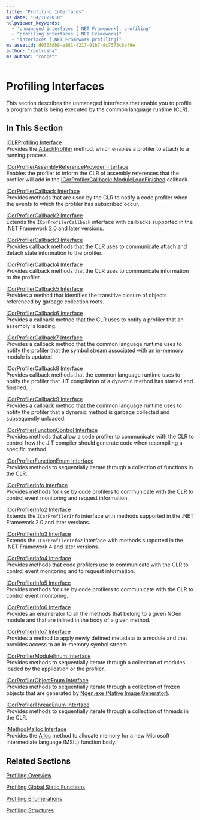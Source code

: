 ```yaml
---
title: "Profiling Interfaces"
ms.date: "04/10/2018"
helpviewer_keywords: 
  - "unmanaged interfaces [.NET Framework], profiling"
  - "profiling interfaces [.NET Framework]"
  - "interfaces [.NET Framework profiling]"
ms.assetid: d9303db8-e881-4217-91b7-8c7573c8ef9e
author: "rpetrusha"
ms.author: "ronpet"
---
```

# Profiling Interfaces
This section describes the unmanaged interfaces that enable you to profile a program that is being executed by the common language runtime (CLR).  
  
## In This Section  
 [ICLRProfiling Interface](../../../../docs/framework/unmanaged-api/profiling/iclrprofiling-interface.md)  
 Provides the [AttachProfiler](../../../../docs/framework/unmanaged-api/profiling/iclrprofiling-attachprofiler-method.md) method, which enables a profiler to attach to a running process.  
  
 [ICorProfilerAssemblyReferenceProvider Interface](../../../../docs/framework/unmanaged-api/profiling/icorprofilerassemblyreferenceprovider-interface.md)  
 Enables the profiler to inform the CLR of assembly references that the profiler will add in the [ICorProfilerCallback::ModuleLoadFinished](../../../../docs/framework/unmanaged-api/profiling/icorprofilercallback-moduleloadfinished-method.md) callback.  
  
 [ICorProfilerCallback Interface](../../../../docs/framework/unmanaged-api/profiling/icorprofilercallback-interface.md)  
 Provides methods that are used by the CLR to notify a code profiler when the events to which the profiler has subscribed occur.  
  
 [ICorProfilerCallback2 Interface](../../../../docs/framework/unmanaged-api/profiling/icorprofilercallback2-interface.md)  
 Extends the `ICorProfilerCallback` interface with callbacks supported in the .NET Framework 2.0 and later versions.  
  
 [ICorProfilerCallback3 Interface](../../../../docs/framework/unmanaged-api/profiling/icorprofilercallback3-interface.md)  
 Provides callback methods that the CLR uses to communicate attach and detach state information to the profiler.  
  
 [ICorProfilerCallback4 Interface](../../../../docs/framework/unmanaged-api/profiling/icorprofilercallback4-interface.md)  
 Provides callback methods that the CLR uses to communicate information to the profiler.  
  
 [ICorProfilerCallback5 Interface](../../../../docs/framework/unmanaged-api/profiling/icorprofilercallback5-interface.md)  
 Provides a method that identifies the transitive closure of objects referenced by garbage collection roots.  
  
 [ICorProfilerCallback6 Interface](../../../../docs/framework/unmanaged-api/profiling/icorprofilercallback6-interface.md)  
 Provides a callback method that the CLR uses to notify a profiler that an assembly is loading.  
  
 [ICorProfilerCallback7 Interface](../../../../docs/framework/unmanaged-api/profiling/icorprofilercallback7-interface.md)  
 Provides a callback method that the common language runtime uses to notify the profiler that the symbol stream associated with an in-memory module is updated.  

[ICorProfilerCallback8 Interface](../../../../docs/framework/unmanaged-api/profiling/icorprofilercallback8-interface.md)  
Provides callback methods that the common language runtime uses to notify the profiler that JIT compilation of a dynamic method has started and finished.

[ICorProfilerCallback9 Interface](../../../../docs/framework/unmanaged-api/profiling/icorprofilercallback9-interface.md)  
Provides a callback method that the common language runtime uses to notify the profiler that a dynamic method is garbage collected and subsequently unloaded.

 [ICorProfilerFunctionControl Interface](../../../../docs/framework/unmanaged-api/profiling/icorprofilerfunctioncontrol-interface.md)  
 Provides methods that allow a code profiler to communicate with the CLR to control how the JIT compiler should generate code when recompiling a specific method.  
  
 [ICorProfilerFunctionEnum Interface](../../../../docs/framework/unmanaged-api/profiling/icorprofilerfunctionenum-interface.md)  
 Provides methods to sequentially iterate through a collection of functions in the CLR.  
  
 [ICorProfilerInfo Interface](../../../../docs/framework/unmanaged-api/profiling/icorprofilerinfo-interface.md)  
 Provides methods for use by code profilers to communicate with the CLR to control event monitoring and request information.  
  
 [ICorProfilerInfo2 Interface](../../../../docs/framework/unmanaged-api/profiling/icorprofilerinfo2-interface.md)  
 Extends the `ICorProfilerInfo` interface with methods supported in the .NET Framework 2.0 and later versions.  
  
 [ICorProfilerInfo3 Interface](../../../../docs/framework/unmanaged-api/profiling/icorprofilerinfo3-interface.md)  
 Extends the `ICorProfilerInfo2` interface with methods supported in the .NET Framework 4 and later versions.  
  
 [ICorProfilerInfo4 Interface](../../../../docs/framework/unmanaged-api/profiling/icorprofilerinfo4-interface.md)  
 Provides methods that code profilers use to communicate with the CLR to control event monitoring and to request information.  
  
 [ICorProfilerInfo5 Interface](../../../../docs/framework/unmanaged-api/profiling/icorprofilerinfo5-interface.md)  
 Provides methods for use by code profilers to communicate with the CLR to control event monitoring.  
  
 [ICorProfilerInfo6 Interface](../../../../docs/framework/unmanaged-api/profiling/icorprofilerinfo6-interface.md)  
 Provides an enumerator to all the methods that belong to a given NGen module and that are inlined in the body of a given method.  
  
 [ICorProfilerInfo7 Interface](../../../../docs/framework/unmanaged-api/profiling/icorprofilerinfo7-interface.md)  
 Provides a method to apply newly defined metadata to a module and that provides access to an in-memory symbol stream.  
  
 [ICorProfilerModuleEnum Interface](../../../../docs/framework/unmanaged-api/profiling/icorprofilermoduleenum-interface.md)  
 Provides methods to sequentially iterate through a collection of modules loaded by the application or the profiler.  
  
 [ICorProfilerObjectEnum Interface](../../../../docs/framework/unmanaged-api/profiling/icorprofilerobjectenum-interface.md)  
 Provides methods to sequentially iterate through a collection of frozen objects that are generated by [Ngen.exe (Native Image Generator)](../../../../docs/framework/tools/ngen-exe-native-image-generator.md).  
  
 [ICorProfilerThreadEnum Interface](../../../../docs/framework/unmanaged-api/profiling/icorprofilerthreadenum-interface.md)  
 Provides methods to sequentially iterate through a collection of threads in the CLR.  
  
 [IMethodMalloc Interface](../../../../docs/framework/unmanaged-api/profiling/imethodmalloc-interface.md)  
 Provides the [Alloc](../../../../docs/framework/unmanaged-api/profiling/imethodmalloc-alloc-method.md) method to allocate memory for a new Microsoft intermediate language (MSIL) function body.  
  
## Related Sections  
 [Profiling Overview](../../../../docs/framework/unmanaged-api/profiling/profiling-overview.md)  
  
 [Profiling Global Static Functions](../../../../docs/framework/unmanaged-api/profiling/profiling-global-static-functions.md)  
  
 [Profiling Enumerations](../../../../docs/framework/unmanaged-api/profiling/profiling-enumerations.md)  
  
 [Profiling Structures](../../../../docs/framework/unmanaged-api/profiling/profiling-structures.md)
